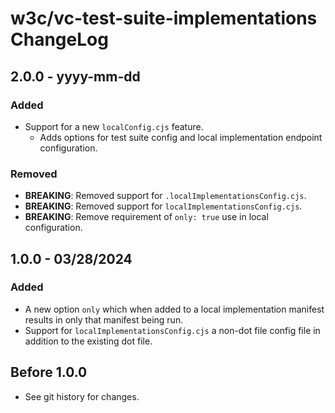 <!--
Copyright 2023 - 2024 Digital Bazaar, Inc.

SPDX-License-Identifier: BSD-3-Clause
-->

# w3c/vc-test-suite-implementations  ChangeLog

## 2.0.0 - yyyy-mm-dd

### Added
- Support for a new `localConfig.cjs` feature.
  - Adds options for test suite config and local implementation endpoint configuration.

### Removed
- **BREAKING**: Removed support for `.localImplementationsConfig.cjs`.
- **BREAKING**: Removed support for `localImplementationsConfig.cjs`.
- **BREAKING**: Remove requirement of `only: true` use in local configuration.

## 1.0.0 - 03/28/2024

### Added
- A new option `only` which when added to a local implementation manifest results in only that manifest being run.
- Support for `localImplementationsConfig.cjs` a non-dot file config file in addition to the existing dot file.

## Before 1.0.0

- See git history for changes.
